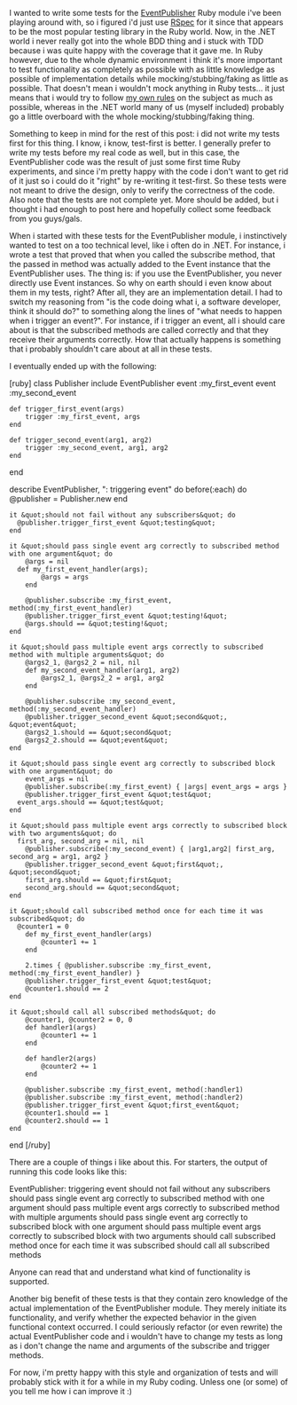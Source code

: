 I wanted to write some tests for the <a href="http://davybrion.com/blog/2010/08/using-more-rubyesq-events-in-ruby/">EventPublisher</a> Ruby module i've been playing around with, so i figured i'd just use <a href="http://rspec.info/">RSpec</a> for it since that appears to be the most popular testing library in the Ruby world.  Now, in the .NET world i never really got into the whole BDD thing and i stuck with TDD because i was quite happy with the coverage that it gave me.  In Ruby however, due to the whole dynamic environment i think it's more important to test functionality as completely as possible with as little knowledge as possible of implementation details while mocking/stubbing/faking as little as possible.  That doesn't mean i wouldn't mock anything in Ruby tests... it just means that i would try to follow <a href="http://davybrion.com/blog/2008/08/test-doubles-when-to-not-use-them/">my own rules</a> on the subject as much as possible, whereas in the .NET world many of us (myself included) probably go a little overboard with the whole mocking/stubbing/faking thing.

Something to keep in mind for the rest of this post: i did not write my tests first for this thing.  I know, i know, test-first is better.  I generally prefer to write my tests before my real code as well, but in this case, the EventPublisher code was the result of just some first time Ruby experiments, and since i'm pretty happy with the code i don't want to get rid of it just so i could do it "right" by re-writing it test-first.  So these tests were not meant to drive the design, only to verify the correctness of the code.  Also note that the tests are not complete yet.  More should be added, but i thought i had enough to post here and hopefully collect some feedback from you guys/gals.

When i started with these tests for the EventPublisher module, i instinctively wanted to test on a too technical level, like i often do in .NET.  For instance, i wrote a test that proved that when you called the subscribe method, that the passed in method was actually added to the Event instance that the EventPublisher uses.  The thing is: if you use the EventPublisher, you never directly use Event instances.  So why on earth should i even know about them in my tests, right? After all, they are an implementation detail.  I had to switch my reasoning from "is the code doing what i, a software developer, think it should do?" to something along the lines of "what needs to happen when i trigger an event?".  For instance, if i trigger an event, all i should care about is that the subscribed methods are called correctly and that they receive their arguments correctly.  How that actually happens is something that i probably shouldn't care about at all in these tests. 

I eventually ended up with the following:

<div>
[ruby]
class Publisher
	include EventPublisher
	event :my_first_event
	event :my_second_event
	
	def trigger_first_event(args)
		trigger :my_first_event, args
	end
	
	def trigger_second_event(arg1, arg2)
		trigger :my_second_event, arg1, arg2
	end
end

describe EventPublisher, &quot;: triggering event&quot; do
	before(:each) do
	  @publisher = Publisher.new
	end

	it &quot;should not fail without any subscribers&quot; do
	  @publisher.trigger_first_event &quot;testing&quot;
	end

	it &quot;should pass single event arg correctly to subscribed method with one argument&quot; do
		@args = nil
	  def my_first_event_handler(args);
			@args = args
		end

		@publisher.subscribe :my_first_event, method(:my_first_event_handler)
		@publisher.trigger_first_event &quot;testing!&quot;
		@args.should == &quot;testing!&quot;
	end
	
	it &quot;should pass multiple event args correctly to subscribed method with multiple arguments&quot; do
		@args2_1, @args2_2 = nil, nil
		def my_second_event_handler(arg1, arg2)
			@args2_1, @args2_2 = arg1, arg2
		end
		
		@publisher.subscribe :my_second_event, method(:my_second_event_handler)
		@publisher.trigger_second_event &quot;second&quot;, &quot;event&quot;
		@args2_1.should == &quot;second&quot;
		@args2_2.should == &quot;event&quot;
	end

	it &quot;should pass single event arg correctly to subscribed block with one argument&quot; do
		event_args = nil
		@publisher.subscribe(:my_first_event) { |args| event_args = args }
		@publisher.trigger_first_event &quot;test&quot;
	  event_args.should == &quot;test&quot;
	end
	
	it &quot;should pass multiple event args correctly to subscribed block with two arguments&quot; do
	  first_arg, second_arg = nil, nil
		@publisher.subscribe(:my_second_event) { |arg1,arg2| first_arg, second_arg = arg1, arg2 }
		@publisher.trigger_second_event &quot;first&quot;, &quot;second&quot;
		first_arg.should == &quot;first&quot;
		second_arg.should == &quot;second&quot;
	end
	
	it &quot;should call subscribed method once for each time it was subscribed&quot; do
	  @counter1 = 0
		def my_first_event_handler(args)
			@counter1 += 1
		end
		
		2.times { @publisher.subscribe :my_first_event, method(:my_first_event_handler) }
		@publisher.trigger_first_event &quot;test&quot;
		@counter1.should == 2
	end
	
	it &quot;should call all subscribed methods&quot; do
		@counter1, @counter2 = 0, 0
		def handler1(args)
			@counter1 += 1
		end
		
		def handler2(args)
			@counter2 += 1
		end
		
		@publisher.subscribe :my_first_event, method(:handler1)
		@publisher.subscribe :my_first_event, method(:handler2)
		@publisher.trigger_first_event &quot;first_event&quot;
		@counter1.should == 1
		@counter2.should == 1
	end
	
end
[/ruby]
</div>

There are a couple of things i like about this.  For starters, the output of running this code looks like this:

EventPublisher: triggering event
  should not fail without any subscribers
  should pass single event arg correctly to subscribed method with one argument
  should pass multiple event args correctly to subscribed method with multiple arguments
  should pass single event arg correctly to subscribed block with one argument
  should pass multiple event args correctly to subscribed block with two arguments
  should call subscribed method once for each time it was subscribed
  should call all subscribed methods

Anyone can read that and understand what kind of functionality is supported.  

Another big benefit of these tests is that they contain zero knowledge of the actual implementation of the EventPublisher module.  They merely initiate its functionality, and verify whether the expected behavior in the given functional context occurred.  I could seriously refactor (or even rewrite) the actual EventPublisher code and i wouldn't have to change my tests as long as i don't change the name and arguments of the subscribe and trigger methods.  

For now, i'm pretty happy with this style and organization of tests and will probably stick with it for a while in my Ruby coding.  Unless one (or some) of you tell me how i can improve it :)